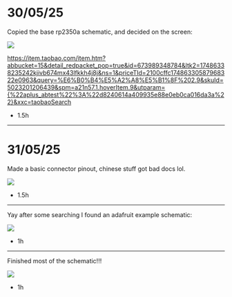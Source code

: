 


# 30/05/25

Copied the base rp2350a schematic, and decided on the screen:

![](https://hc-cdn.hel1.your-objectstorage.com/s/v3/bbe21b2ca052f7fb058194d4e5e8a5c72b0ffc23_image.png)

https://item.taobao.com/item.htm?abbucket=15&detail_redpacket_pop=true&id=673989348784&ltk2=17486338235242kjivb674mx43lfkkh4j8j&ns=1&priceTId=2100cffc17486330587968322e0963&query=%E6%B0%B4%E5%A2%A8%E5%B1%8F%202.9&skuId=5023201206439&spm=a21n57.1.hoverItem.9&utparam={%22aplus_abtest%22%3A%22d8240614a409935e88e0eb0ca016da3a%22}&xxc=taobaoSearch

- 1.5h

----------

# 31/05/25

Made a basic connector pinout, chinese stuff got bad docs lol.

![](https://hc-cdn.hel1.your-objectstorage.com/s/v3/2d2acae754bbd24d1bb1d81bc8273ffcb5ca63be_image.png)

- 1.5h

----------

Yay after some searching I found an adafruit example schematic:

![](https://cdn-learn.adafruit.com/assets/assets/000/057/645/original/adafruit_products_schem.png?1531712746)

- 1h

----------

Finished most of the schematic!!!

![](https://hc-cdn.hel1.your-objectstorage.com/s/v3/f1e30d6dd8b0103ce4ff3e44be9867e0d6627e12_image.png)

- 1h
